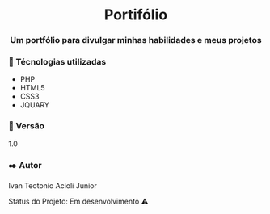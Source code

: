 <h1 align="center">Portifólio</h1>
<h3 align="center">Um portfólio para divulgar minhas habilidades e meus projetos</h3>



### :wrench: Técnologias utilizadas
<ul>
  <li>PHP</li>
  <li>HTML5</li>
  <li>CSS3</li>
  <li>JQUARY</li>
</ul>

### :pushpin: Versão
<p>1.0</p>

### :black_nib: Autor
<p>Ivan Teotonio Acioli Junior</p>

Status do Projeto: Em desenvolvimento :warning:
